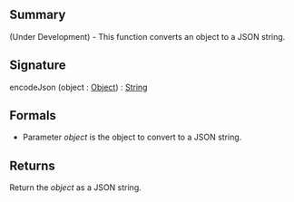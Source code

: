 ## Summary

(Under Development) - This function converts an object to a JSON string.

## Signature

encodeJson (object : [Object](https://docs.oracle.com/javase/7/docs/api/java/lang/Object.html)) : [String](https://docs.oracle.com/javase/7/docs/api/java/lang/String.html)

## Formals

+ Parameter <i>object</i> is the object to convert to a JSON string.

## Returns

Return the <i>object</i> as a JSON string.

